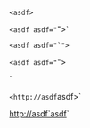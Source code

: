 `<asdf>`

`<asdf asdf="`">`

``<asdf asdf="`">``

`<asdf asdf="`">

<asdf asdf="`">`

`<http://asdf`asdf>`

<http://asdf`asdf>`
